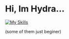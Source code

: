 # Hi, Im Hydra...
[![My Skills](https://skillicons.dev/icons?i=js,html,css,py,discord,git,github,ai,ps,pr,vscode,windows)](https://skillicons.dev)

(some of them just beginer)
